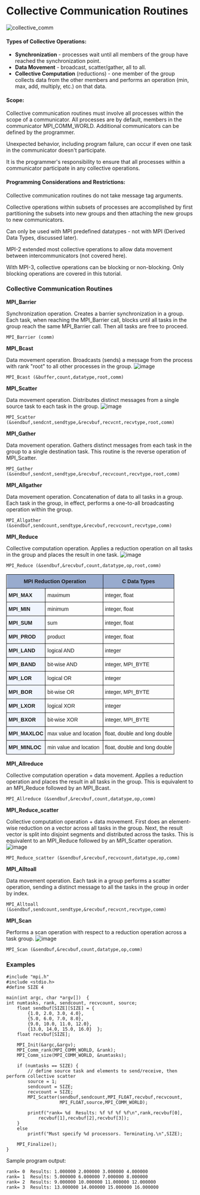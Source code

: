 # Collective Communication Routines

![collective_comm](collective_comm.gif)

#### Types of Collective Operations:

* **Synchronization** - processes wait until all members of the group have reached the synchronization point.
* **Data Movement** - broadcast, scatter/gather, all to all.
* **Collective Computation** (reductions) - one member of the group collects data from the other members and performs an operation (min, max, add, multiply, etc.) on that data.

#### Scope:

Collective communication routines must involve all processes within the scope of a communicator. All processes are by default, members in the communicator MPI_COMM_WORLD. Additional communicators can be defined by the programmer.

Unexpected behavior, including program failure, can occur if even one task in the communicator doesn't participate.

It is the programmer's responsibility to ensure that all processes within a communicator participate in any collective operations.

#### Programming Considerations and Restrictions:

Collective communication routines do not take message tag arguments.

Collective operations within subsets of processes are accomplished by first partitioning the subsets into new groups and then attaching the new groups to new communicators.

Can only be used with MPI predefined datatypes - not with MPI (Derived Data Types, discussed later).

MPI-2 extended most collective operations to allow data movement between intercommunicators (not covered here).

With MPI-3, collective operations can be blocking or non-blocking. Only blocking operations are covered in this tutorial.

### Collective Communication Routines

**MPI_Barrier**

Synchronization operation. Creates a barrier synchronization in a group. Each task, when reaching the MPI_Barrier call, blocks until all tasks in the group reach the same MPI_Barrier call. Then all tasks are free to proceed.

```
MPI_Barrier (comm)
```

**MPI_Bcast**

Data movement operation. Broadcasts (sends) a message from the process with rank "root" to all other processes in the group. ![image](MPI_Bcast.gif)

```
MPI_Bcast (&buffer,count,datatype,root,comm)
```

**MPI_Scatter**

Data movement operation. Distributes distinct messages from a single source task to each task in the group. ![image](MPI_Scatter.gif)

```
MPI_Scatter (&sendbuf,sendcnt,sendtype,&recvbuf,recvcnt,recvtype,root,comm)
```

**MPI_Gather**

Data movement operation. Gathers distinct messages from each task in the group to a single destination task. This routine is the reverse operation of MPI_Scatter.

```
MPI_Gather (&sendbuf,sendcnt,sendtype,&recvbuf,recvcount,recvtype,root,comm)
```

**MPI_Allgather**

Data movement operation. Concatenation of data to all tasks in a group. Each task in the group, in effect, performs a one-to-all broadcasting operation within the group.

```
MPI_Allgather (&sendbuf,sendcount,sendtype,&recvbuf,recvcount,recvtype,comm)
```

**MPI_Reduce**

Collective computation operation. Applies a reduction operation on all tasks in the group and places the result in one task. ![image](MPI_Reduce.gif)

```
MPI_Reduce (&sendbuf,&recvbuf,count,datatype,op,root,comm)
```

<table style="border-collapse:collapse;border-spacing:0" class="tg">
<thead>
  <tr>
    <th style="background-color:#98ABCE;border-color:black;border-style:solid;border-width:1px;font-family:Arial, sans-serif;font-size:14px;font-weight:bold;overflow:hidden;padding:10px 5px;position:-webkit-sticky;position:sticky;text-align:center;top:-1px;vertical-align:top;will-change:transform;word-break:normal" colspan="2">
      <span style="background-color:#98ABCE">MPI Reduction Operation</span>
    </th>
    <th style="background-color:#98ABCE;border-color:black;border-style:solid;border-width:1px;font-family:Arial, sans-serif;font-size:14px;font-weight:bold;overflow:hidden;padding:10px 5px;position:-webkit-sticky;position:sticky;text-align:center;top:-1px;vertical-align:top;will-change:transform;word-break:normal">
      <span style="background-color:#98ABCE">C Data Types</span>
    </th>
  </tr>
</thead>
<tbody>
  <tr>
    <td style="background-color:#F0F5FE;border-color:black;border-style:solid;border-width:1px;font-family:Arial, sans-serif;font-size:14px;font-weight:bold;overflow:hidden;padding:10px 5px;text-align:left;vertical-align:top;word-break:normal">MPI_MAX</td>
    <td style="border-color:black;border-style:solid;border-width:1px;font-family:Arial, sans-serif;font-size:14px;overflow:hidden;padding:10px 5px;text-align:left;vertical-align:top;word-break:normal">maximum</td>
    <td style="border-color:black;border-style:solid;border-width:1px;font-family:Arial, sans-serif;font-size:14px;overflow:hidden;padding:10px 5px;text-align:left;vertical-align:top;word-break:normal">integer, float</td>
  </tr>
  <tr>
    <td style="background-color:#F0F5FE;border-color:black;border-style:solid;border-width:1px;font-family:Arial, sans-serif;font-size:14px;font-weight:bold;overflow:hidden;padding:10px 5px;text-align:left;vertical-align:top;word-break:normal">MPI_MIN</td>
    <td style="border-color:black;border-style:solid;border-width:1px;font-family:Arial, sans-serif;font-size:14px;overflow:hidden;padding:10px 5px;text-align:left;vertical-align:top;word-break:normal">minimum</td>
    <td style="border-color:black;border-style:solid;border-width:1px;font-family:Arial, sans-serif;font-size:14px;overflow:hidden;padding:10px 5px;text-align:left;vertical-align:top;word-break:normal">integer, float</td>
  </tr>
  <tr>
    <td style="background-color:#F0F5FE;border-color:black;border-style:solid;border-width:1px;font-family:Arial, sans-serif;font-size:14px;font-weight:bold;overflow:hidden;padding:10px 5px;text-align:left;vertical-align:top;word-break:normal">MPI_SUM</td>
    <td style="border-color:black;border-style:solid;border-width:1px;font-family:Arial, sans-serif;font-size:14px;overflow:hidden;padding:10px 5px;text-align:left;vertical-align:top;word-break:normal">sum</td>
    <td style="border-color:black;border-style:solid;border-width:1px;font-family:Arial, sans-serif;font-size:14px;overflow:hidden;padding:10px 5px;text-align:left;vertical-align:top;word-break:normal">integer, float</td>
  </tr>
  <tr>
    <td style="background-color:#F0F5FE;border-color:black;border-style:solid;border-width:1px;font-family:Arial, sans-serif;font-size:14px;font-weight:bold;overflow:hidden;padding:10px 5px;text-align:left;vertical-align:top;word-break:normal">MPI_PROD</td>
    <td style="border-color:black;border-style:solid;border-width:1px;font-family:Arial, sans-serif;font-size:14px;overflow:hidden;padding:10px 5px;text-align:left;vertical-align:top;word-break:normal">product</td>
    <td style="border-color:black;border-style:solid;border-width:1px;font-family:Arial, sans-serif;font-size:14px;overflow:hidden;padding:10px 5px;text-align:left;vertical-align:top;word-break:normal">integer, float</td>
  </tr>
  <tr>
    <td style="background-color:#F0F5FE;border-color:black;border-style:solid;border-width:1px;font-family:Arial, sans-serif;font-size:14px;font-weight:bold;overflow:hidden;padding:10px 5px;text-align:left;vertical-align:top;word-break:normal">MPI_LAND</td>
    <td style="border-color:black;border-style:solid;border-width:1px;font-family:Arial, sans-serif;font-size:14px;overflow:hidden;padding:10px 5px;text-align:left;vertical-align:top;word-break:normal">logical AND</td>
    <td style="border-color:black;border-style:solid;border-width:1px;font-family:Arial, sans-serif;font-size:14px;overflow:hidden;padding:10px 5px;text-align:left;vertical-align:top;word-break:normal">integer</td>
  </tr>
  <tr>
    <td style="background-color:#F0F5FE;border-color:black;border-style:solid;border-width:1px;font-family:Arial, sans-serif;font-size:14px;font-weight:bold;overflow:hidden;padding:10px 5px;text-align:left;vertical-align:top;word-break:normal">MPI_BAND</td>
    <td style="border-color:black;border-style:solid;border-width:1px;font-family:Arial, sans-serif;font-size:14px;overflow:hidden;padding:10px 5px;text-align:left;vertical-align:top;word-break:normal">bit-wise AND</td>
    <td style="border-color:black;border-style:solid;border-width:1px;font-family:Arial, sans-serif;font-size:14px;overflow:hidden;padding:10px 5px;text-align:left;vertical-align:top;word-break:normal">integer, MPI_BYTE</td>
  </tr>
  <tr>
    <td style="background-color:#F0F5FE;border-color:black;border-style:solid;border-width:1px;font-family:Arial, sans-serif;font-size:14px;font-weight:bold;overflow:hidden;padding:10px 5px;text-align:left;vertical-align:top;word-break:normal">MPI_LOR</td>
    <td style="border-color:black;border-style:solid;border-width:1px;font-family:Arial, sans-serif;font-size:14px;overflow:hidden;padding:10px 5px;text-align:left;vertical-align:top;word-break:normal">logical OR</td>
    <td style="border-color:black;border-style:solid;border-width:1px;font-family:Arial, sans-serif;font-size:14px;overflow:hidden;padding:10px 5px;text-align:left;vertical-align:top;word-break:normal">integer</td>
  </tr>
  <tr>
    <td style="background-color:#F0F5FE;border-color:black;border-style:solid;border-width:1px;font-family:Arial, sans-serif;font-size:14px;font-weight:bold;overflow:hidden;padding:10px 5px;text-align:left;vertical-align:top;word-break:normal">MPI_BOR</td>
    <td style="border-color:black;border-style:solid;border-width:1px;font-family:Arial, sans-serif;font-size:14px;overflow:hidden;padding:10px 5px;text-align:left;vertical-align:top;word-break:normal">bit-wise OR</td>
    <td style="border-color:black;border-style:solid;border-width:1px;font-family:Arial, sans-serif;font-size:14px;overflow:hidden;padding:10px 5px;text-align:left;vertical-align:top;word-break:normal">integer, MPI_BYTE</td>
  </tr>
  <tr>
    <td style="background-color:#F0F5FE;border-color:black;border-style:solid;border-width:1px;font-family:Arial, sans-serif;font-size:14px;font-weight:bold;overflow:hidden;padding:10px 5px;text-align:left;vertical-align:top;word-break:normal">MPI_LXOR</td>
    <td style="border-color:black;border-style:solid;border-width:1px;font-family:Arial, sans-serif;font-size:14px;overflow:hidden;padding:10px 5px;text-align:left;vertical-align:top;word-break:normal">logical XOR</td>
    <td style="border-color:black;border-style:solid;border-width:1px;font-family:Arial, sans-serif;font-size:14px;overflow:hidden;padding:10px 5px;text-align:left;vertical-align:top;word-break:normal">integer</td>
  </tr>
  <tr>
    <td style="background-color:#F0F5FE;border-color:black;border-style:solid;border-width:1px;font-family:Arial, sans-serif;font-size:14px;font-weight:bold;overflow:hidden;padding:10px 5px;text-align:left;vertical-align:top;word-break:normal">MPI_BXOR</td>
    <td style="border-color:black;border-style:solid;border-width:1px;font-family:Arial, sans-serif;font-size:14px;overflow:hidden;padding:10px 5px;text-align:left;vertical-align:top;word-break:normal">bit-wise XOR</td>
    <td style="border-color:black;border-style:solid;border-width:1px;font-family:Arial, sans-serif;font-size:14px;overflow:hidden;padding:10px 5px;text-align:left;vertical-align:top;word-break:normal">integer, MPI_BYTE</td>
  </tr>
  <tr>
    <td style="background-color:#F0F5FE;border-color:black;border-style:solid;border-width:1px;font-family:Arial, sans-serif;font-size:14px;font-weight:bold;overflow:hidden;padding:10px 5px;text-align:left;vertical-align:top;word-break:normal">MPI_MAXLOC</td>
    <td style="border-color:black;border-style:solid;border-width:1px;font-family:Arial, sans-serif;font-size:14px;overflow:hidden;padding:10px 5px;text-align:left;vertical-align:top;word-break:normal">max value and location</td>
    <td style="border-color:black;border-style:solid;border-width:1px;font-family:Arial, sans-serif;font-size:14px;overflow:hidden;padding:10px 5px;text-align:left;vertical-align:top;word-break:normal">float, double and long double</td>
  </tr>
  <tr>
    <td style="background-color:#F0F5FE;border-color:black;border-style:solid;border-width:1px;font-family:Arial, sans-serif;font-size:14px;font-weight:bold;overflow:hidden;padding:10px 5px;text-align:left;vertical-align:top;word-break:normal">MPI_MINLOC</td>
    <td style="border-color:black;border-style:solid;border-width:1px;font-family:Arial, sans-serif;font-size:14px;overflow:hidden;padding:10px 5px;text-align:left;vertical-align:top;word-break:normal">min value and location</td>
    <td style="border-color:black;border-style:solid;border-width:1px;font-family:Arial, sans-serif;font-size:14px;overflow:hidden;padding:10px 5px;text-align:left;vertical-align:top;word-break:normal">float, double and long double</td>
  </tr>
</tbody>
</table>


**MPI_Allreduce**

Collective computation operation + data movement. Applies a reduction operation and places the result in all tasks in the group. This is equivalent to an MPI_Reduce followed by an MPI_Bcast.

```
MPI_Allreduce (&sendbuf,&recvbuf,count,datatype,op,comm)
```

**MPI_Reduce_scatter**

Collective computation operation + data movement. First does an element-wise reduction on a vector across all tasks in the group. Next, the result vector is split into disjoint segments and distributed across the tasks. This is equivalent to an MPI_Reduce followed by an MPI_Scatter operation. ![image](MPI_Reduce_scatter.gif)

```
MPI_Reduce_scatter (&sendbuf,&recvbuf,recvcount,datatype,op,comm)
```

**MPI_Alltoall**

Data movement operation. Each task in a group performs a scatter operation, sending a distinct message to all the tasks in the group in order by index.

```
MPI_Alltoall (&sendbuf,sendcount,sendtype,&recvbuf,recvcnt,recvtype,comm)
```

**MPI_Scan**

Performs a scan operation with respect to a reduction operation across a task group. ![image](MPI_Scan.gif)

```
MPI_Scan (&sendbuf,&recvbuf,count,datatype,op,comm)
```

### Examples

```
#include "mpi.h"
#include <stdio.h>
#define SIZE 4

main(int argc, char *argv[])  {
int numtasks, rank, sendcount, recvcount, source;
    float sendbuf[SIZE][SIZE] = {
        {1.0, 2.0, 3.0, 4.0},
        {5.0, 6.0, 7.0, 8.0},
        {9.0, 10.0, 11.0, 12.0},
        {13.0, 14.0, 15.0, 16.0}  };
    float recvbuf[SIZE];

    MPI_Init(&argc,&argv);
    MPI_Comm_rank(MPI_COMM_WORLD, &rank);
    MPI_Comm_size(MPI_COMM_WORLD, &numtasks);

    if (numtasks == SIZE) {
        // define source task and elements to send/receive, then perform collective scatter
        source = 1;
        sendcount = SIZE;
        recvcount = SIZE;
        MPI_Scatter(sendbuf,sendcount,MPI_FLOAT,recvbuf,recvcount,
                    MPI_FLOAT,source,MPI_COMM_WORLD);

        printf("rank= %d  Results: %f %f %f %f\n",rank,recvbuf[0],
            recvbuf[1],recvbuf[2],recvbuf[3]);
    }
    else
        printf("Must specify %d processors. Terminating.\n",SIZE);

    MPI_Finalize();
}
```

Sample program output:

```
rank= 0  Results: 1.000000 2.000000 3.000000 4.000000
rank= 1  Results: 5.000000 6.000000 7.000000 8.000000
rank= 2  Results: 9.000000 10.000000 11.000000 12.000000
rank= 3  Results: 13.000000 14.000000 15.000000 16.000000
```
